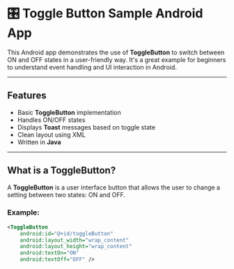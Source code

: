 # 🎛️ Toggle Button Sample Android App

This Android app demonstrates the use of **ToggleButton** to switch between ON and OFF states in a user-friendly way. It's a great example for beginners to understand event handling and UI interaction in Android.

---

## Features

- Basic **ToggleButton** implementation
- Handles ON/OFF states
- Displays **Toast** messages based on toggle state
- Clean layout using XML
- Written in **Java**

---

## What is a ToggleButton?

A **ToggleButton** is a user interface button that allows the user to change a setting between two states: ON and OFF.

### Example:
```xml
<ToggleButton
    android:id="@+id/toggleButton"
    android:layout_width="wrap_content"
    android:layout_height="wrap_content"
    android:textOn="ON"
    android:textOff="OFF" />
